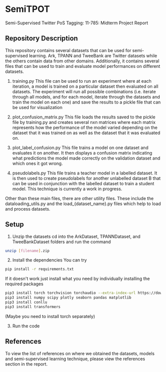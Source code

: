 # SemiTPOT
Semi-Supervised Twitter PoS Tagging: 11-785: Midterm Project Report

## Repository Description
This repository contains several datasets that can be used for semi-supervised learning. Ark, TPANN and TweeBank are Twitter datasets while the others contain data from other domains. Additionally, it contains several files that can be used to train and evaluate model performances on different datasets.

1. training.py
This file can be used to run an experiment where at each iteration, a model is trained on a particular dataset then evaluated on all datasets. The experiment will run all possible combinations (i.e. iterate through all models, and for each model, iterate through the datasets and train the model on each one) and save the results to a pickle file that can be used for visualization

2. plot_confusion_matrix.py
This file loads the results saved to the pickle file by training.py and creates several nxn matrices where each matrix represents how the performance of the model varied depending on the dataset that it was trained on as well as the dataset that it was evaluated on.

3. plot_label_confusion.py
This file trains a model on one dataset and evaluates it on another. It then displays a confusion matrix indicating what predictions the model made correctly on the validation dataset and which ones it got wrong.

4. pseudolabels.py
This file trains a teacher model in a labelled dataset. It is then used to create pseudolabels for another unlabelled dataset B that can be used in conjunction with the labelled dataset to train a student model. This technique is currently a work in progress.

Other than these main files, there are other utility files. These include the dataloading_utils.py and the load_{dataset_name}.py files which help to load and process datasets.

## Setup

1) Unzip the datasets
cd into the ArkDataset, TPANNDataset, and TweeBankDataset folders and run the command

```bash
unzip [filename].zip
```

2) Install the dependencies
You can try

```bash
pip install -r requirements.txt
```

If it doesn't work just install what you need by individually installing the required packages

```bash
pip3 install torch torchvision torchaudio --extra-index-url https://download.pytorch.org/whl/cu113
pip3 install numpy scipy plotly seaborn pandas matplotlib
pip3 install conllu
pip3 install transformers
```

(Maybe you need to install torch separately)

3) Run the code

## References
To view the list of references on where we obtained the datasets, models and semi-supervised learning technique, please view the references section in the report.